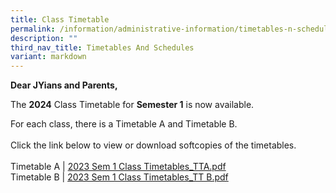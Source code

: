 ```yaml
---
title: Class Timetable
permalink: /information/administrative-information/timetables-n-schedules/class-timetable/
description: ""
third_nav_title: Timetables And Schedules
variant: markdown
---
```

<p><strong>Dear JYians and Parents,</strong></p>
<p>The&nbsp;<strong>2024</strong>&nbsp;Class Timetable for&nbsp;<strong>Semester 1</strong>&nbsp;is now available.</p>
<p>For each class, there is a Timetable A and Timetable B.<br><br>Click the link below to view or download softcopies of the timetables.<br><br>Timetable A | <a href="https://drive.google.com/file/d/18AsiI5Jkd80rPjD5jhh1B8kYIx9sbyW7/view?usp=sharing">2023 Sem 1 Class Timetables_TTA.pdf</a><br>Timetable B |&nbsp;<a href="https://drive.google.com/file/d/1kPNNHgFF2B-xv0c9yvmQRHIV2yNa_Y9C/view?usp=sharing">2023 Sem 1 Class Timetables_TT B.pdf</a></p>
